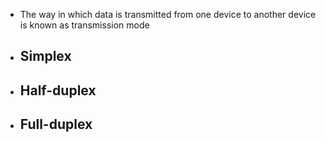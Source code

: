 - The way in which data is transmitted from one device to another device is known as transmission mode
- ## Simplex
- ## Half-duplex
- ## Full-duplex
